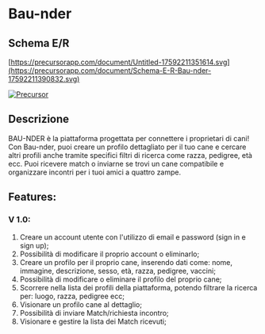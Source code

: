 # Bau-nder

## Schema E/R

[https://precursorapp.com/document/Untitled-17592211351614.svg](https://precursorapp.com/document/Schema-E-R-Bau-nder-17592211390832.svg)

[![Precursor](https://precursorapp.com/document/Schema-E-R-Bau-nder-17592211390832.svg?auth-token=)](https://precursorapp.com/document/Schema-E-R-Bau-nder-17592211390832)

## Descrizione

BAU-NDER è la piattaforma progettata per connettere i proprietari di cani! Con Bau-nder, puoi creare un profilo dettagliato per il tuo cane e cercare altri profili anche tramite specifici filtri di ricerca come razza, pedigree, età ecc.
Puoi ricevere match o inviarne se trovi un cane compatibile e organizzare incontri per i tuoi amici a quattro zampe.

## Features:

### V 1.0: 

1. Creare un account utente con l'utilizzo di email e password (sign in e sign up);
2. Possibilità di modificare il proprio account o eliminarlo;
3. Creare un profilo per il proprio cane, inserendo dati come: nome, immagine, descrizione, sesso, età, razza, pedigree, vaccini;
4. Possibilità di modificare o eliminare il profilo del proprio cane;
5. Scorrere nella lista dei profili della piattaforma, potendo filtrare la ricerca per: luogo, razza, pedigree ecc;
6. Visionare un profilo cane al dettaglio;
7. Possibilità di inviare Match/richiesta incontro;
8. Visionare e gestire la lista dei Match ricevuti;
